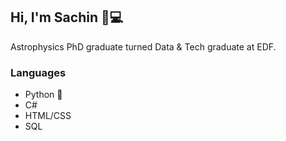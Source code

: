 ## Hi, I'm Sachin 👋💻

<!-- [![Anurag's GitHub stats](https://github-readme-stats.vercel.app/api?username=sachindias)](https://github.com/anuraghazra/github-readme-stats)
-->

Astrophysics PhD graduate turned Data & Tech graduate at EDF. 

### Languages

- Python 🐍
- C# 
- HTML/CSS 
- SQL

<!--
**sachindias/sachindias** is a ✨ _special_ ✨ repository because its `README.md` (this file) appears on your GitHub profile.

Here are some ideas to get you started:

- 🔭 I’m currently working on ...
- 🌱 I’m currently learning ...
- 👯 I’m looking to collaborate on ...
- 🤔 I’m looking for help with ...
- 💬 Ask me about ...
- 📫 How to reach me: ...
- 😄 Pronouns: ...
- ⚡ Fun fact: ...
-->
